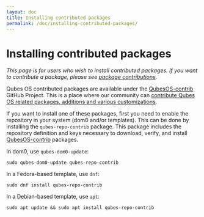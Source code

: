 ```yaml
---
layout: doc
title: Installing contributed packages
permalink: /doc/installing-contributed-packages/
---
```


# Installing contributed packages

_This page is for users who wish to install contributed packages.
If you want to contribute a package, please see [package contributions]._


Qubes OS contributed packages are available under the [QubesOS-contrib] GitHub Project.
This is a place where our community can [contribute Qubes OS related packages, additions and various customizations][package contributions].

If you want to install one of these packages, first you need to enable the repository in your system (dom0 and/or templates). This can be done by installing the `qubes-repo-contrib` package. This package includes the repository definition and keys necessary to download, verify, and install [QubesOS-contrib] packages.

In dom0, use `qubes-dom0-update`:

    sudo qubes-dom0-update qubes-repo-contrib

In a Fedora-based template, use `dnf`:

    sudo dnf install qubes-repo-contrib

In a Debian-based template, use `apt`:

    sudo apt update && sudo apt install qubes-repo-contrib


[package contributions]: /doc/package-contributions/
[QubesOS-contrib]: https://github.com/QubesOS-contrib/

